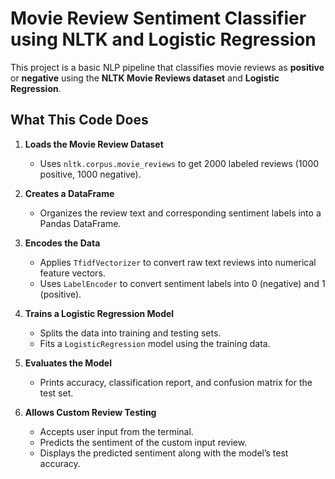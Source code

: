 
# Movie Review Sentiment Classifier using NLTK and Logistic Regression

This project is a basic NLP pipeline that classifies movie reviews as **positive** or **negative** using the **NLTK Movie Reviews dataset** and **Logistic Regression**.

##  What This Code Does

1. **Loads the Movie Review Dataset**  
   - Uses `nltk.corpus.movie_reviews` to get 2000 labeled reviews (1000 positive, 1000 negative).

2. **Creates a DataFrame**  
   - Organizes the review text and corresponding sentiment labels into a Pandas DataFrame.

3. **Encodes the Data**  
   - Applies `TfidfVectorizer` to convert raw text reviews into numerical feature vectors.
   - Uses `LabelEncoder` to convert sentiment labels into 0 (negative) and 1 (positive).

4. **Trains a Logistic Regression Model**  
   - Splits the data into training and testing sets.
   - Fits a `LogisticRegression` model using the training data.

5. **Evaluates the Model**  
   - Prints accuracy, classification report, and confusion matrix for the test set.

6. **Allows Custom Review Testing**  
   - Accepts user input from the terminal.
   - Predicts the sentiment of the custom input review.
   - Displays the predicted sentiment along with the model’s test accuracy.
